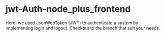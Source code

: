 # jwt-Auth-node_plus_frontend
Here, we used JsonWebToken (JWT) to authenticate a system by implementing login and logout. Checkout to the branch that suit your needs.
